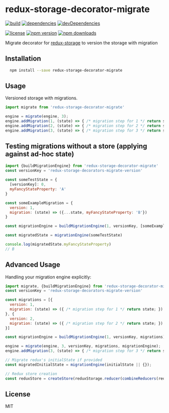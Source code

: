 # redux-storage-decorator-migrate

[![build](https://travis-ci.org/mathieudutour/redux-storage-decorator-migrate.svg)](https://travis-ci.org/mathieudutour/redux-storage-decorator-migrate)
[![dependencies](https://david-dm.org/mathieudutour/redux-storage-decorator-migrate.svg)](https://david-dm.org/mathieudutour/redux-storage-decorator-migrate)
[![devDependencies](https://david-dm.org/mathieudutour/redux-storage-decorator-migrate/dev-status.svg)](https://david-dm.org/mathieudutour/redux-storage-decorator-migrate#info=devDependencies)

[![license](https://img.shields.io/npm/l/redux-storage-decorator-migrate.svg?style=flat-square)](https://www.npmjs.com/package/redux-storage-decorator-migrate)
[![npm version](https://img.shields.io/npm/v/redux-storage-decorator-migrate.svg?style=flat-square)](https://www.npmjs.com/package/redux-storage-decorator-migrate)
[![npm downloads](https://img.shields.io/npm/dm/redux-storage-decorator-migrate.svg?style=flat-square)](https://www.npmjs.com/package/redux-storage-decorator-migrate)

Migrate decorator for [redux-storage][] to version the storage with migration

## Installation

```bash
  npm install --save redux-storage-decorator-migrate
```

## Usage

Versioned storage with migrations.

```js
import migrate from 'redux-storage-decorator-migrate'

engine = migrate(engine, 3);
engine.addMigration(1, (state) => { /* migration step for 1 */ return state; });
engine.addMigration(2, (state) => { /* migration step for 2 */ return state; });
engine.addMigration(3, (state) => { /* migration step for 3 */ return state; });
```

## Testing migrations without a store (applying against ad-hoc state)

```js
import {buildMigrationEngine} from 'redux-storage-decorator-migrate'
const versionKey = 'redux-storage-decorators-migrate-version'
 
const someTestState = {
  [versionKey]: 0,
  myFancyStateProperty: 'A'
}

const someExampleMigration = {
  version: 1,
  migration: (state) => ({...state, myFancyStateProperty: 'B'})
}

const migrationEngine = buildMigrationEngine(1, versionKey, [someExampleMigration])

const migratedState = migrationEngine(someTestState)

console.log(migratedState.myFancyStateProperty)
// B
```

## Advanced Usage

Handling your migration engine explicitly:

```js
import migrate, {buildMigrationEngine} from 'redux-storage-decorator-migrate'
const versionKey = 'redux-storage-decorators-migrate-version'

const migrations = [{
  version: 1,
  migration: (state) => ({ /* migration step for 1 */ return state; })
}, {
  version: 2,
  migration: (state) => ({ /* migration step for 2 */ return state; })
}]

const migrationEngine = buildMigrationEngine(1, versionKey, migrations)

engine = migrate(engine, 3, versionKey, migrations, migrationEngine);
engine.addMigration(3, (state) => { /* migration step for 3 */ return state; }); // still possible

// Migrate redux's initialState if provided
const migratedInitialState = migrationEngine(initialState || {});

// Redux store creation
const reduxStore = createStore(reduxStorage.reducer(combineReducers(reducers)), migratedInitialState, compose(...enhancers));
```

## License

  MIT

  [redux-storage]: https://github.com/michaelcontento/redux-storage
  [redux-storage-decorator-migrate]: https://github.com/mathieudutour/redux-storage-decorator-migrate
